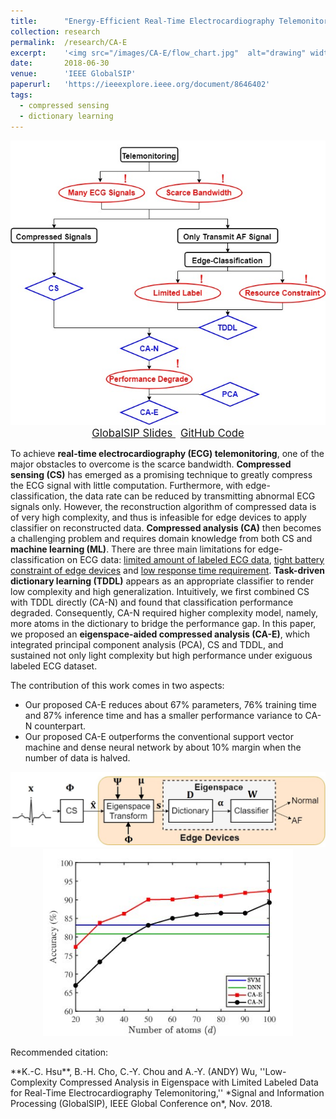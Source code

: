 ```yaml
---
title: 		"Energy-Efficient Real-Time Electrocardiography Telemonitoring"
collection:	research
permalink: 	/research/CA-E
excerpt: 	'<img src="/images/CA-E/flow_chart.jpg"  alt="drawing" width="600"/>'
date: 		2018-06-30
venue: 		'IEEE GlobalSIP'
paperurl: 	'https://ieeexplore.ieee.org/document/8646402'
tags:
  - compressed sensing
  - dictionary learning
---
```


<center>
	<img src="/images/CA-E/Roadmap.jpg"  alt="drawing" width="600"/>
</center>


<center>
	<a href="/files/GlobalSIP_slides.pdf" target="_blank" class="btn btn-danger">
		<span style="font-size: 120%;">
		GlobalSIP Slides
		</span>
	</a>
	&nbsp;
	<a href="https://github.com/kevin71104/ECG-Telemonitoring/tree/master/Eigenspace-aided_Compressed_Analysis" class="btn btn-success">
		<span style="font-size: 120%;">
			GitHub Code
		</span>
	</a>
</center>


To achieve **real-time electrocardiography (ECG) telemonitoring**, one of the major obstacles to overcome is the scarce bandwidth. 
**Compressed sensing (CS)** has emerged as a promising technique to greatly compress the ECG signal with little computation. 
Furthermore, with edge-classification, the data rate can be reduced by transmitting abnormal ECG signals only.
However, the reconstruction algorithm of compressed data is of very high complexity, and thus is infeasible for edge devices to apply classifier on reconstructed data.
**Compressed analysis (CA)** then becomes a challenging problem and requires domain knowledge from both CS and **machine learning (ML)**. 
There are three main limitations for edge-classification on ECG data: <u>limited amount of labeled ECG data</u>, 
<u>tight battery constraint of edge devices</u> and <u>low response time requirement</u>. 
**Task-driven dictionary learning (TDDL)** appears as an appropriate classifier to render low complexity and high generalization. 
Intuitively, we first combined CS with TDDL directly (CA-N) and found that classification performance degraded. 
Consequently, CA-N required higher complexity model, namely, more atoms in the dictionary to bridge the performance gap. 
In this paper, we proposed an **eigenspace-aided compressed analysis (CA-E)**, 
which integrated principal component analysis (PCA), CS and TDDL, 
and sustained not only light complexity but high performance under exiguous labeled ECG dataset. 

The contribution of this work comes in two aspects:
- Our proposed CA-E reduces about 67% parameters, 76% training time and 87% inference time and has a smaller performance variance to CA-N counterpart.
- Our proposed CA-E outperforms the conventional support vector machine and dense neural network by about 10% margin when the number of data is halved.


<center>
	<img src="/images/CA-E/flow_chart.jpg"  alt="drawing" width="600"/>
	<img src="/images/CA-E/diff_d.jpg"  alt="drawing" width="400"/>
</center>


<p class="double_underline">Recommended citation:</p>
**K.-C. Hsu**, B.-H. Cho, C.-Y. Chou and A.-Y. (ANDY) Wu, 
''Low-Complexity Compressed Analysis in Eigenspace with Limited Labeled Data for Real-Time Electrocardiography Telemonitoring,'' 
*Signal and Information Processing (GlobalSIP), IEEE Global Conference on*, Nov. 2018.
